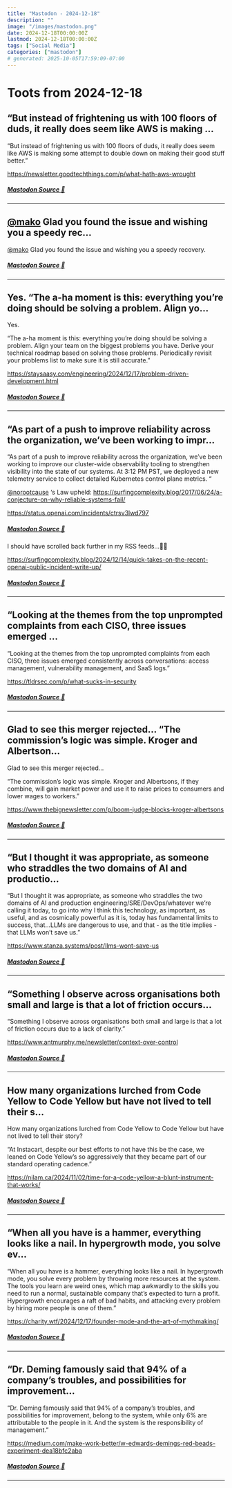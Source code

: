 ```yaml
---
title: "Mastodon - 2024-12-18"
description: ""
image: "/images/mastodon.png"
date: 2024-12-18T00:00:00Z
lastmod: 2024-12-18T00:00:00Z
tags: ["Social Media"]
categories: ["mastodon"]
# generated: 2025-10-05T17:59:09-07:00
---
```


# Toots from 2024-12-18

## “But instead of frightening us with 100 floors of duds, it really does seem like AWS is making ...

“But instead of frightening us with 100 floors of duds, it really does seem like AWS is making some attempt to double down on making their good stuff better.”

<https://newsletter.goodtechthings.com/p/what-hath-aws-wrought>

##### [Mastodon Source 🐘](https://hachyderm.io/@mweagle/113672313290930141)

---

## [@mako](https://social.seattle.wa.us/@mako) Glad you found the issue and wishing you a speedy rec...

[@mako](https://social.seattle.wa.us/@mako) Glad you found the issue and wishing you a speedy recovery.

##### [Mastodon Source 🐘](https://hachyderm.io/@mweagle/113672281826014935)

---

## Yes.  “The a-ha moment is this: everything you’re doing should be solving a problem. Align yo...

Yes.

“The a-ha moment is this: everything you’re doing should be solving a problem. Align your team on the biggest problems you have. Derive your technical roadmap based on solving those problems. Periodically revisit your problems list to make sure it is still accurate.”

<https://staysaasy.com/engineering/2024/12/17/problem-driven-development.html>

##### [Mastodon Source 🐘](https://hachyderm.io/@mweagle/113672248070160801)

---

## “As part of a push to improve reliability across the organization, we’ve been working to impr...

“As part of a push to improve reliability across the organization, we’ve been working to improve our cluster-wide observability tooling to strengthen visibility into the state of our systems. At 3:12 PM PST, we deployed a new telemetry service to collect detailed Kubernetes control plane metrics. “

[@norootcause](https://hachyderm.io/@norootcause) ‘s Law upheld: <https://surfingcomplexity.blog/2017/06/24/a-conjecture-on-why-reliable-systems-fail/>

<https://status.openai.com/incidents/ctrsv3lwd797>

##### [Mastodon Source 🐘](https://hachyderm.io/@mweagle/113672216351878436)

I should have scrolled back further in my RSS feeds…🤦‍♂️

<https://surfingcomplexity.blog/2024/12/14/quick-takes-on-the-recent-openai-public-incident-write-up/>

##### [Mastodon Source 🐘](https://hachyderm.io/@mweagle/113672278770394394)

---

## “Looking at the themes from the top unprompted complaints from each CISO, three issues emerged ...

“Looking at the themes from the top unprompted complaints from each CISO, three issues emerged consistently across conversations: access management, vulnerability management, and SaaS logs.”

<https://tldrsec.com/p/what-sucks-in-security>

##### [Mastodon Source 🐘](https://hachyderm.io/@mweagle/113672079966223916)

---

## Glad to see this merger rejected…  “The commission’s logic was simple. Kroger and Albertson...

Glad to see this merger rejected…

“The commission’s logic was simple. Kroger and Albertsons, if they combine, will gain market power and use it to raise prices to consumers and lower wages to workers.”

<https://www.thebignewsletter.com/p/boom-judge-blocks-kroger-albertsons>

##### [Mastodon Source 🐘](https://hachyderm.io/@mweagle/113672036370627512)

---

## “But I thought it was appropriate, as someone who straddles the two domains of AI and productio...

“But I thought it was appropriate, as someone who straddles the two domains of AI and production engineering/SRE/DevOps/whatever we’re calling it today, to go into why I think this technology, as important, as useful, and as cosmically powerful as it is, today has fundamental limits to success, that…LLMs are dangerous to use, and that - as the title implies - that LLMs won’t save us.”

<https://www.stanza.systems/post/llms-wont-save-us>

##### [Mastodon Source 🐘](https://hachyderm.io/@mweagle/113671990392129364)

---

## “Something I observe across organisations both small and large is that a lot of friction occurs...

“Something I observe across organisations both small and large is that a lot of friction occurs due to a lack of clarity.”

<https://www.antmurphy.me/newsletter/context-over-control>

##### [Mastodon Source 🐘](https://hachyderm.io/@mweagle/113671949562352592)

---

## How many organizations lurched from Code Yellow to Code Yellow but have not lived to tell their s...

How many organizations lurched from Code Yellow to Code Yellow but have not lived to tell their story?

“At Instacart, despite our best efforts to not have this be the case, we leaned on Code Yellow’s so aggressively that they became part of our standard operating cadence.”

<https://nilam.ca/2024/11/02/time-for-a-code-yellow-a-blunt-instrument-that-works/>

##### [Mastodon Source 🐘](https://hachyderm.io/@mweagle/113671916185463394)

---

## “When all you have is a hammer, everything looks like a nail. In hypergrowth mode, you solve ev...

“When all you have is a hammer, everything looks like a nail. In hypergrowth mode, you solve every problem by throwing more resources at the system. The tools you learn are weird ones, which map awkwardly to the skills you need to run a normal, sustainable company that’s expected to turn a profit. Hypergrowth encourages a raft of bad habits, and attacking every problem by hiring more people is one of them.”

<https://charity.wtf/2024/12/17/founder-mode-and-the-art-of-mythmaking/>

##### [Mastodon Source 🐘](https://hachyderm.io/@mweagle/113671646928650533)

---

## “Dr. Deming famously said that 94% of a company’s troubles, and possibilities for improvement...

“Dr. Deming famously said that 94% of a company’s troubles, and possibilities for improvement, belong to the system, while only 6% are attributable to the people in it. And the system is the responsibility of management.”

<https://medium.com/make-work-better/w-edwards-demings-red-beads-experiment-dea18bfc2aba>

##### [Mastodon Source 🐘](https://hachyderm.io/@mweagle/113671238793752276)

---

